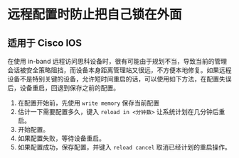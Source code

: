 # 远程配置时防止把自己锁在外面

## 适用于 Cisco IOS

在使用 in-band 远程访问思科设备时，很有可能由于规划不当，导致当前的管理会话被安全策略阻挡，而设备本身距离管理站又很远，不方便本地修复。如果远程设备不是特别关键的设备，允许短时间重启的话，可以使用如下方法，在配置失误后，设备重启，回退到保存之前的配置。

1. 在配置开始前，先使用 `write memory` 保存当前配置
2. 估计一下需要配置多久，键入 `reload in <分钟数>` 让系统计划在几分钟后重启。
3. 开始配置。
4. 如果配置失败，等待设备重启。
5. 如果配置成功，保存配置，并键入 `reload cancel` 取消已经计划的重启操作。
